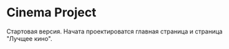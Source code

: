 # Cinema Project
Стартовая версия. Начата проектироватся главная страница и страница "Лучщее кино".

